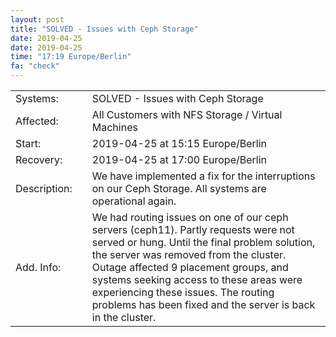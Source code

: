 ```yaml
---
layout: post
title: "SOLVED - Issues with Ceph Storage"
date: 2019-04-25
date: 2019-04-25
time: "17:19 Europe/Berlin"
fa: "check"
---
```


|                   |   |                                                                      |
|-------------------|---|----------------------------------------------------------------------|
| Systems:          |   | SOLVED - Issues with Ceph Storage|
| Affected:         |   | All Customers with NFS Storage / Virtual Machines |
| Start:            |   | 2019-04-25 at 15:15 Europe/Berlin |
| Recovery:         |   | 2019-04-25 at 17:00 Europe/Berlin |
| Description:      |   | We have implemented a fix for the interruptions on our Ceph Storage. All systems are operational again. |
| Add. Info:        |   | We had routing issues on one of our ceph servers (ceph11). Partly requests were not served or hung. Until the final problem solution, the server was removed from the cluster. Outage affected 9 placement groups, and systems seeking access to these areas were experiencing these issues. The routing problems has been fixed and the server is back in the cluster. |